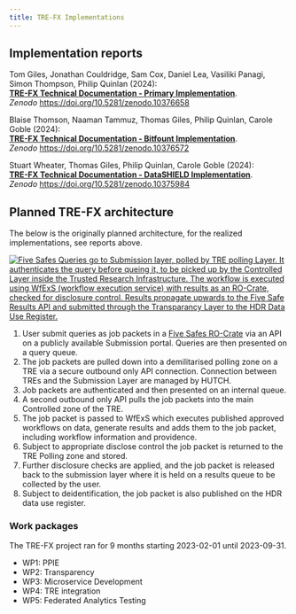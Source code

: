 ```yaml
---
title: TRE-FX Implementations
---
```


## Implementation reports

Tom Giles, Jonathan Couldridge, Sam Cox, Daniel Lea, Vasiliki Panagi, Simon Thompson, Philip Quinlan (2024):  
[**TRE-FX Technical Documentation - Primary Implementation**](https://doi.org/10.5281/zenodo.10376658).  
_Zenodo_
<https://doi.org/10.5281/zenodo.10376658>

Blaise Thomson, Naaman Tammuz, Thomas Giles, Philip Quinlan, Carole Goble (2024):  
[**TRE-FX Technical Documentation - Bitfount Implementation**](https://doi.org/10.5281/zenodo.10376572).  
_Zenodo_
<https://doi.org/10.5281/zenodo.10376572>

Stuart Wheater, Thomas Giles, Philip Quinlan, Carole Goble (2024):  
[**TRE-FX Technical Documentation - DataSHIELD Implementation**](https://doi.org/10.5281/zenodo.10375984).  
_Zenodo_
<https://doi.org/10.5281/zenodo.10375984>

## Planned TRE-FX architecture

The below is the originally planned architecture, for the realized implementations, see reports above.

<a href="/assets/img/architecture.svg"><img src="/assets/img/architecture.svg" alt="Five Safes Queries go to Submission layer, polled by TRE polling Layer. It authenticates the query before queing it, to be picked up by the Controlled Layer inside the Trusted Research Infrastructure. The workflow is executed using WfExS (workflow execution service) with results as an RO-Crate, checked for disclosure control. Results propagate upwards to the Five Safe Results API and submitted through the Transparancy Layer to the HDR Data Use Register." /></a>

1. User submit queries as job packets in a [Five Safes RO-Crate](/5s-crate/) via an API on a publicly available Submission portal. Queries are then presented on a query queue.
2. The job packets are pulled down into a demilitarised polling zone on a TRE via a secure outbound only API connection. Connection between TREs and the Submission Layer are managed by HUTCH.
3. Job packets are authenticated and then presented on an internal queue. 
4. A second outbound only API pulls the job packets into the main Controlled zone of the TRE. 
5. The job packet is passed to WfExS which executes published approved workflows on data, generate results and adds them to the job packet, including workflow information and providence. 	
6. Subject to appropriate disclose control the job packet is returned to the TRE Polling zone and stored. 
7. Further disclosure checks are applied, and the job packet is released back to the submission layer where it is held on a results queue to be collected by the user.
8. Subject to deidentification, the job packet is also published on the HDR data use register.

### Work packages

The TRE-FX project ran for 9 months starting 2023-02-01 until 2023-09-31.

* WP1: PPIE 
* WP2: Transparency
* WP3: Microservice Development
* WP4: TRE integration
* WP5: Federated Analytics Testing
  
